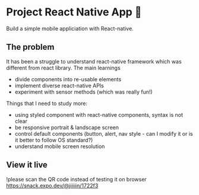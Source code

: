 # Project React Native App 📱

Build a simple mobile appliciation with React-native. 

## The problem

It has been a struggle to understand react-native framework which was different from react library. The main learnings
  - divide components into re-usable elements
  - implement diverse react-native APIs
  - experiment with sensor methods (which was really fun!)

Things that I need to study more: 
- using styled component with react-native components, syntax is not clear
- be responsive portrait & landscape screen
- control default components (button, alert, nav style - can I modify it or is it better to follow OS standard?)
- understand mobile screen resolution

## View it live

!please scan the QR code instead of testing it on browser
https://snack.expo.dev/@jiiiiin/1722f3
